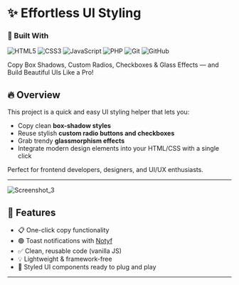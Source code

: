# ✨ Effortless UI Styling

 
### 🚀 Built With

![HTML5](https://img.shields.io/badge/HTML5-E34F26?logo=html5&logoColor=white&style=for-the-badge)
![CSS3](https://img.shields.io/badge/CSS3-1572B6?logo=css3&logoColor=white&style=for-the-badge)
![JavaScript](https://img.shields.io/badge/JavaScript-F7DF1E?logo=javascript&logoColor=black&style=for-the-badge)
![PHP](https://img.shields.io/badge/PHP-777BB4?logo=php&logoColor=white&style=for-the-badge)
![Git](https://img.shields.io/badge/Git-F05032?logo=git&logoColor=white&style=for-the-badge)
![GitHub](https://img.shields.io/badge/GitHub-181717?logo=github&logoColor=white&style=for-the-badge)


Copy Box Shadows, Custom Radios, Checkboxes & Glass Effects — and Build Beautiful UIs Like a Pro!

## 🔥 Overview

This project is a quick and easy UI styling helper that lets you:
- Copy clean **box-shadow styles**
- Reuse stylish **custom radio buttons and checkboxes**
- Grab trendy **glassmorphism effects**
- Integrate modern design elements into your HTML/CSS with a single click

Perfect for frontend developers, designers, and UI/UX enthusiasts.

---
![Screenshot_3](https://github.com/user-attachments/assets/4b8b60fc-e894-494c-acc4-45dfb0d7454d)


## 🚀 Features

- 📋 One-click copy functionality
- 🟢 Toast notifications with [Notyf](https://github.com/caroso1222/notyf)
- ✅ Clean, reusable code (vanilla JS)
- 💡 Lightweight & framework-free
- 🎨 Styled UI components ready to plug and play

---
